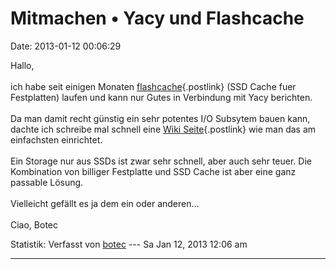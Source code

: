 Mitmachen • Yacy und Flashcache
===============================

Date: 2013-01-12 00:06:29

Hallo,\
\
ich habe seit einigen Monaten
[flashcache](https://github.com/facebook/flashcache/blob/master/doc/flashcache-doc.txt){.postlink}
(SSD Cache fuer Festplatten) laufen und kann nur Gutes in Verbindung mit
Yacy berichten.\
\
Da man damit recht günstig ein sehr potentes I/O Subsytem bauen kann,
dachte ich schreibe mal schnell eine [Wiki
Seite](http://www.yacy-websuche.de/wiki/index.php/Yacy_und_Flashcache){.postlink}
wie man das am einfachsten einrichtet.\
\
Ein Storage nur aus SSDs ist zwar sehr schnell, aber auch sehr teuer.
Die Kombination von billiger Festplatte und SSD Cache ist aber eine ganz
passable Lösung.\
\
Vielleicht gefällt es ja dem ein oder anderen\...\
\
Ciao, Botec

Statistik: Verfasst von
[botec](http://forum.yacy-websuche.de/memberlist.php?mode=viewprofile&u=259)
--- Sa Jan 12, 2013 12:06 am

------------------------------------------------------------------------
